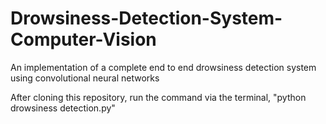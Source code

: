 # Drowsiness-Detection-System-Computer-Vision
An implementation of a complete end to end drowsiness detection system using convolutional neural networks

After cloning this repository, run the command via the terminal, "python drowsiness detection.py" 
